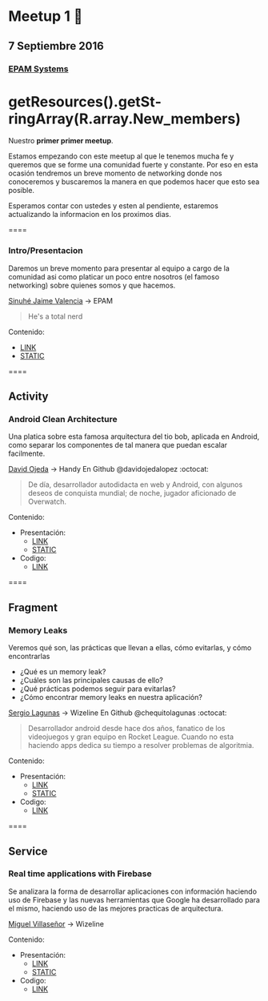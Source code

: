 # Meetup 1 :rocket:

## 7 Septiembre 2016

### [EPAM Systems](https://www.google.com/maps?f=q&hl=en&q=A,+Anillo+Perif%C3%A9rico+Sur+8110,+El+Mante,+San+Sebastianito,+45609+San+Pedro+Tlaquepaque,+Jal.,+Guadalajara,+mx)

# getResources().getSt­ringArray(R.array.Ne­w_members)

Nuestro **primer primer meetup**.

Estamos empezando con este meetup al que le tenemos mucha fe y queremos que se forme una comunidad fuerte y constante. Por eso en esta ocasión tendremos un breve momento de networking donde nos conoceremos y buscaremos la manera en que podemos hacer que esto sea posible.

Esperamos contar con ustedes y esten al pendiente, estaremos actualizando la informacion en los proximos dias.

====

### Intro/Presentacion

Daremos un breve momento para presentar al equipo a cargo de la comunidad asi como platicar un poco entre nosotros (el famoso networking) sobre quienes somos y que hacemos.

[Sinuhé Jaime Valencia](http://github.com/sierisimo) -> EPAM

> He's a total nerd

Contenido:

* [LINK](https://docs.google.com/presentation/d/1o_JNCY_XH_GI5pundxjjOuyXj2tr_1IUizmGGdW4mi8)
* [STATIC](https://github.com/GDLActivity/GDL-Meetup/blob/session-1/Sept-7-16/Special/Intro-7-Sept-16.pdf)

====

## Activity

### Android Clean Architecture

Una platica sobre esta famosa arquitectura del tio bob, aplicada en Android, como separar los componentes de tal manera que puedan escalar facilmente.

[David Ojeda](https://github.com/davidojedalopez/) -> Handy
En Github @davidojedalopez :octocat:

> De día, desarrollador autodidacta en web y Android, con algunos deseos de conquista mundial; de noche, jugador aficionado de Overwatch.

Contenido:

* Presentación:
  * [LINK]()
  * [STATIC]()
* Codigo:
  * [LINK](https://github.com/davidojedalopez/android-clean-arch-example)

====

## Fragment

### Memory Leaks

Veremos qué son, las prácticas que llevan a ellas, cómo evitarlas, y cómo encontrarlas

* ¿Qué es un memory leak?
* ¿Cuáles son las principales causas de ello?
* ¿Qué prácticas podemos seguir para evitarlas?
* ¿Cómo encontrar memory leaks en nuestra aplicación?

[Sergio Lagunas](https://github.com/chequitolagunas) -> Wizeline
En Github @chequitolagunas :octocat:

> Desarrollador android desde hace dos años, fanatico de los videojuegos y gran equipo en Rocket League. Cuando no esta haciendo apps dedica su tiempo a resolver problemas de algoritmia.

Contenido:

* Presentación:
  * [LINK]()
  * [STATIC]()
* Codigo:
  * [LINK]()

====

## Service

### Real time applications with Firebase

Se analizara la forma de desarrollar aplicaciones con información haciendo uso de Firebase y las nuevas herramientas que Google ha desarrollado para el mismo, haciendo uso de las mejores practicas de arquitectura.

[Miguel Villaseñor](https://github.com/villasrm/Q_n_A) -> Wizeline

Contenido:

* Presentación:
  * [LINK]()
  * [STATIC]()
* Codigo:
  * [LINK](https://github.com/villasrm/Q_n_A)
